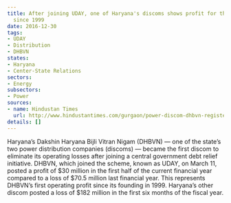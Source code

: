 ```yaml
---
title: After joining UDAY, one of Haryana's discoms shows profit for the first time
  since 1999
date: 2016-12-30
tags:
- UDAY
- Distribution
- DHBVN
states:
- Haryana
- Center-State Relations
sectors:
- Energy
subsectors:
- Power
sources:
- name: Hindustan Times
  url: http://www.hindustantimes.com/gurgaon/power-discom-dhbvn-registers-profit-for-first-time/story-1vMT9f8ZFAykCC8WGH5n6H.html
details: []
---
```


Haryana’s Dakshin Haryana Bijli Vitran Nigam (DHBVN) — one of the state’s two power distribution companies (discoms) — became the first discom to eliminate its operating losses after joining a central government debt relief initiative. DHBVN, which joined the scheme, known as UDAY, on March 11, posted a profit of $30 million in the first half of the current financial year compared to a loss of $70.5 million last financial year. This represents DHBVN’s first operating profit since its founding in 1999. Haryana’s other discom posted a loss of $182 million in the first six months of the fiscal year.
